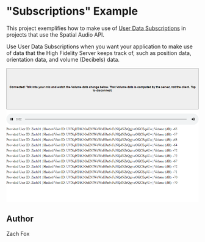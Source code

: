 # "Subscriptions" Example
This project exemplifies how to make use of [User Data Subscriptions](https://docs.highfidelity.com/latest/modules/classes_hifiuserdatasubscription.html) in projects that use the Spatial Audio API.

Use User Data Subscriptions when you want your application to make use of data that the High Fidelity Server keeps track of, such as position data, orientation data, and volume (Decibels) data.

![Subscriptions Example Screenshot](./screenshot.png)

## Author
Zach Fox
